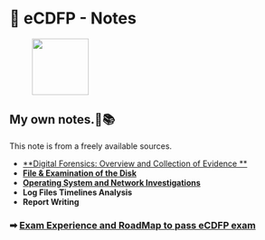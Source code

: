 
# 📝 eCDFP - Notes

<div align="left">

<figure><img src="https://security.ine.com/wp-content/uploads/2024/09/Cert-Badges-400x528.png" alt="" width="100"><figure>

</div>

## My own notes.📝📚 <a href="#Course-info" id="Course-info"></a>

This note is from a freely available sources.

* **​**[**Digital Forensics: Overview and Collection of Evidence **](https://github.com/XxrzxX/eCDFP-Notes/tree/main/Note/Data-Acquisition)  
* [**File & Examination of the Disk**](https://github.com/XxrzxX/eCDFP-Notes/tree/main/Note/Disk)  
* [**Operating System and Network Investigations**](https://github.com/XxrzxX/eCDFP-Notes/tree/main/Note/Windows-Forensics)  
* **​Log Files Timelines Analysis**
* **​Report Writing** 

### ➡ [Exam Experience and RoadMap to pass eCDFP exam ](roadmap-and-my-experience.md) 


